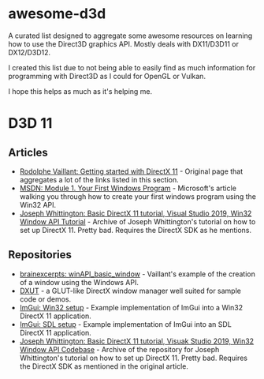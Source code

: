 # awesome-d3d
A curated list designed to aggregate some awesome resources on learning how to use the Direct3D graphics API. Mostly deals with DX11/D3D11 or DX12/D3D12.

I created this list due to not being able to easily find as much information for programming with Direct3D as I could for OpenGL or Vulkan.

I hope this helps as much as it's helping me.

# D3D 11
## Articles
- [Rodolphe Vaillant: Getting started with DirectX 11](https://rodolphe-vaillant.fr/entry/121/getting-started-with-directx-11) - Original page that aggregates a lot of the links listed in this section.
- [MSDN: Module 1. Your First Windows Program](https://learn.microsoft.com/en-us/windows/win32/learnwin32/your-first-windows-program) - Microsoft's article walking you through how to create your first windows program using the Win32 API.
- [Joseph Whittington: Basic DirectX 11 tutorial, Visual Studio 2019, Win32 Window API Tutorial](https://web.archive.org/web/20231203194918/https://dev.to/josephwhittington/setup-d3d11-in-visual-studio-2019-423g) - Archive of Joseph Whittington's tutorial on how to set up DirectX 11. Pretty bad. Requires the DirectX SDK as he mentions.
## Repositories
- [brainexcerpts: winAPI_basic_window](https://github.com/brainexcerpts/winAPI_basic_window) - Vaillant's example of the creation of a window using the Windows API.
- [DXUT](https://github.com/microsoft/DXUT) - a GLUT-like DirectX window manager well suited for sample code or demos.
- [ImGui: Win32 setup](https://github.com/ocornut/imgui/blob/master/examples/example_win32_directx11/main.cpp) - Example implementation of ImGui into a Win32 DirectX 11 application.
- [ImGui: SDL setup](https://github.com/ocornut/imgui/blob/master/examples/example_sdl_directx11/main.cpp) - Example implementation of ImGui into an SDL DirectX 11 application.
- [Joseph Whittington: Basic DirectX 11 tutorial, Visuak Studio 2019, Win32 Window API Codebase](https://web.archive.org/web/20231224115319/https://github.com/josephwhittington/tutorial_1_d3d11_setup) - Archive of the repository for Joseph Whittington's tutorial on how to set up DirectX 11. Pretty bad. Requires the DirectX SDK as mentioned in the original article.
